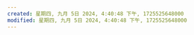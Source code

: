 ```yaml
---
created: 星期四, 九月 5日 2024, 4:40:48 下午, 1725525648000
modified: 星期四, 九月 5日 2024, 4:40:48 下午, 1725525648000
---
```


